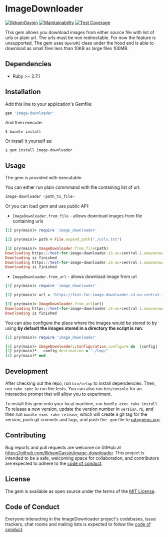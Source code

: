 # ImageDownloader

[![IlkhamGaysin](https://circleci.com/gh/IlkhamGaysin/image-downloader.svg?style=svg)](https://circleci.com/gh/IlkhamGaysin/image-downloader)
[![Maintainability](https://api.codeclimate.com/v1/badges/d525377e85ead82c4ad5/maintainability)](https://codeclimate.com/github/IlkhamGaysin/image-downloader/maintainability)
[![Test Coverage](https://api.codeclimate.com/v1/badges/d525377e85ead82c4ad5/test_coverage)](https://codeclimate.com/github/IlkhamGaysin/image-downloader/test_coverage)

This gem allows you download images from either source file with list of urls or plain url.
The urls must be non redirectable. For now the feature is unsupported. The gem uses `OpenURI` class under the hood and is able to download as small files less than 10KB as large files 100MB.

## Dependencies
  - Ruby >= 2.7.1

## Installation

Add this line to your application's Gemfile:

```ruby
gem 'image-downloader'
```

And then execute:

    $ bundle install

Or install it yourself as:

    $ gem install image-downloader

## Usage

The gem is provided with executable.

You can either run plain commmand with file containing list of url:

```bash
image-downloader <path_to_file>
```

Or you can load gem and use public API:

- `ImageDownloader.from_file` - allows download images from file containing urls

```ruby
[1] pry(main)> require 'image_downloader'

[2] pry(main)> path = File.expand_path("./urls.txt")

[3] pry(main)> ImageDownloader.from_file(path)
Downloading https://test-for-image-downloader.s3.eu-central-1.amazonaws.com/7.5MB.jpg
Downloading is finished
Downloading https://test-for-image-downloader.s3.eu-central-1.amazonaws.com/less_than_10kb.png
Downloading is finished
```

- `ImageDownloader.from_url` - allows download image from url

```ruby
[1] pry(main)> require 'image_downloader'

[2] pry(main)> url = 'https://test-for-image-downloader.s3.eu-central-1.amazonaws.com/7.5MB.jpg'

[3] pry(main)> ImageDownloader.from_url(url)
Downloading https://test-for-image-downloader.s3.eu-central-1.amazonaws.com/7.5MB.jpg
Downloading is finished
```

You can also configure the place where the images would be stored to by using **by default the images stored in a directory the script is run**:

```ruby
[1] pry(main)> require 'image_downloader'

[2] pry(main)> ImageDownloader::Configuration.configure do  |config|
[2] pry(main)*   config.destination = "./tmp/"
[2] pry(main)* end
```

## Development

After checking out the repo, run `bin/setup` to install dependencies. Then, run `rake spec` to run the tests. You can also run `bin/console` for an interactive prompt that will allow you to experiment.

To install this gem onto your local machine, run `bundle exec rake install`. To release a new version, update the version number in `version.rb`, and then run `bundle exec rake release`, which will create a git tag for the version, push git commits and tags, and push the `.gem` file to [rubygems.org](https://rubygems.org).

## Contributing

Bug reports and pull requests are welcome on GitHub at https://github.com/IlkhamGaysin/image-downloader. This project is intended to be a safe, welcoming space for collaboration, and contributors are expected to adhere to the [code of conduct](https://github.com/IlkhamGaysin/image-downloader/blob/master/CODE_OF_CONDUCT.md).


## License

The gem is available as open source under the terms of the [MIT License](https://opensource.org/licenses/MIT).

## Code of Conduct

Everyone interacting in the ImageDownloader project's codebases, issue trackers, chat rooms and mailing lists is expected to follow the [code of conduct](https://github.com/IlkhamGaysin/image-downloader/blob/master/CODE_OF_CONDUCT.md).
